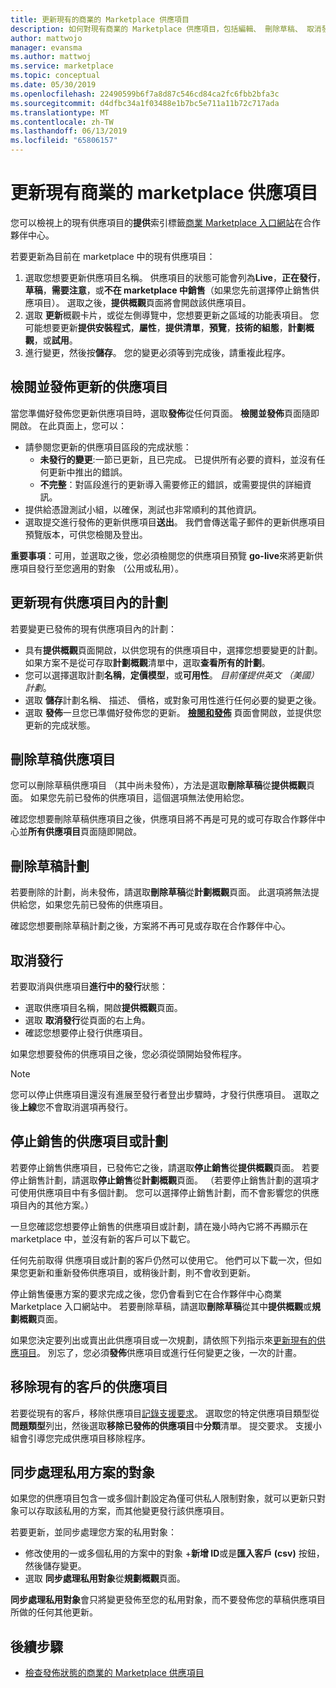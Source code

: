 ```yaml
---
title: 更新現有的商業的 Marketplace 供應項目
description: 如何對現有商業的 Marketplace 供應項目，包括編輯、 刪除草稿、 取消發佈要求進行更新，請停止銷售的供應項目或計劃，並同步處理私用對象。
author: mattwojo
manager: evansma
ms.author: mattwoj
ms.service: marketplace
ms.topic: conceptual
ms.date: 05/30/2019
ms.openlocfilehash: 22490599b6f7a8d87c546cd84ca2fc6fbb2bfa3c
ms.sourcegitcommit: d4dfbc34a1f03488e1b7bc5e711a11b72c717ada
ms.translationtype: MT
ms.contentlocale: zh-TW
ms.lasthandoff: 06/13/2019
ms.locfileid: "65806157"
---
```

# <a name="update-an-existing-offer-in-the-commercial-marketplace"></a>更新現有商業的 marketplace 供應項目

您可以檢視上的現有供應項目的**提供**索引標籤[商業 Marketplace 入口網站](https://partner.microsoft.com/dashboard/commercial-marketplace/offers)在合作夥伴中心。

若要更新為目前在 marketplace 中的現有供應項目： 

1. 選取您想要更新供應項目名稱。 供應項目的狀態可能會列為**Live**，**正在發行**，**草稿**，**需要注意**，或**不在 marketplace 中銷售**（如果您先前選擇停止銷售供應項目）。 選取之後，**提供概觀**頁面將會開啟該供應項目。
2. 選取 **更新**概觀卡片，或從左側導覽中，您想要更新之區域的功能表項目。 您可能想要更新**提供安裝程式**，**屬性**，**提供清單**，**預覽**，**技術的組態**，**計劃概觀**，或**試用**。 
3. 進行變更，然後按**儲存**。 您的變更必須等到完成後，請重複此程序。

## <a name="review-and-publish-an-updated-offer"></a>檢閱並發佈更新的供應項目

當您準備好發佈您更新供應項目時，選取**發佈**從任何頁面。 **檢閱並發佈**頁面隨即開啟。 在此頁面上，您可以：


- 請參閱您更新的供應項目區段的完成狀態： 
    - **未發行的變更**:一節已更新，且已完成。 已提供所有必要的資料，並沒有任何更新中推出的錯誤。
    - **不完整**：對區段進行的更新導入需要修正的錯誤，或需要提供的詳細資訊。
- 提供給憑證測試小組，以確保，測試也非常順利的其他資訊。
- 選取提交進行發佈的更新供應項目**送出**。  我們會傳送電子郵件的更新供應項目預覽版本，可供您檢閱及登出。

**重要事項**：可用，並選取之後，您必須檢閱您的供應項目預覽 **go-live**來將更新供應項目發行至您適用的對象 （公用或私用）。

## <a name="update-a-plan-within-an-existing-offer"></a>更新現有供應項目內的計劃

若要變更已發佈的現有供應項目內的計劃：

- 具有**提供概觀**頁面開啟，以供您現有的供應項目中，選擇您想要變更的計劃。 如果方案不是從可存取**計劃概觀**清單中，選取**查看所有的計劃**。
- 您可以選擇選取計劃**名稱**，**定價模型**，或**可用性**。 *目前僅提供英文 （美國） 計劃*。
- 選取 **儲存**計劃名稱、 描述、 價格，或對象可用性進行任何必要的變更之後。 
- 選取 **發佈**一旦您已準備好發佈您的更新。 **[檢閱和發佈](#review-and-publish-an-updated-offer)** 頁面會開啟，並提供您更新的完成狀態。 

## <a name="delete-a-draft-offer"></a>刪除草稿供應項目

您可以刪除草稿供應項目 （其中尚未發佈），方法是選取**刪除草稿**從**提供概觀**頁面。 如果您先前已發佈的供應項目，這個選項無法使用給您。

確認您想要刪除草稿供應項目之後，供應項目將不再是可見的或可存取合作夥伴中心並**所有供應項目**頁面隨即開啟。

## <a name="delete-a-draft-plan"></a>刪除草稿計劃

若要刪除的計劃，尚未發佈，請選取**刪除草稿**從**計劃概觀**頁面。 此選項將無法提供給您，如果您先前已發佈的供應項目。

確認您想要刪除草稿計劃之後，方案將不再可見或存取在合作夥伴中心。

## <a name="cancel-publishing"></a>取消發行

若要取消與供應項目**進行中的發行**狀態：

- 選取供應項目名稱，開啟**提供概觀**頁面。 
- 選取 **取消發行**從頁面的右上角。
- 確認您想要停止發行供應項目。 

如果您想要發佈的供應項目之後，您必須從頭開始發佈程序。

> [!NOTE]
> 您可以停止供應項目還沒有進展至發行者登出步驟時，才發行供應項目。 選取之後**上線**您不會取消選項再發行。

## <a name="stop-selling-an-offer-or-plan"></a>停止銷售的供應項目或計劃

若要停止銷售供應項目，已發佈它之後，請選取**停止銷售**從**提供概觀**頁面。 若要停止銷售計劃，請選取**停止銷售**從**計劃概觀**頁面。 （若要停止銷售計劃的選項才可使用供應項目中有多個計劃。 您可以選擇停止銷售計劃，而不會影響您的供應項目內的其他方案。）

一旦您確認您想要停止銷售的供應項目或計劃，請在幾小時內它將不再顯示在 marketplace 中，並沒有新的客戶可以下載它。 

任何先前取得 供應項目或計劃的客戶仍然可以使用它。 他們可以下載一次，但如果您更新和重新發佈供應項目，或稍後計劃，則不會收到更新。 

停止銷售優惠方案的要求完成之後，您仍會看到它在合作夥伴中心商業 Marketplace 入口網站中。 若要刪除草稿，請選取**刪除草稿**從其中**提供概觀**或**規劃概觀**頁面。 

如果您決定要列出或賣出此供應項目或一次規劃，請依照下列指示來[更新現有的供應項目](#update-an-existing-offer-in-the-commercial-marketplace)。 別忘了，您必須**發佈**供應項目或進行任何變更之後，一次的計畫。

## <a name="remove-offers-from-existing-customers"></a>移除現有的客戶的供應項目

若要從現有的客戶，移除供應項目[記錄支援要求](https://support.microsoft.com/supportforbusiness/productselection?sapId=48734891-ee9a-5d77-bf29-82bf8d8111ff)。 選取您的特定供應項目類型從**問題類型**列出，然後選取**移除已發佈的供應項目**中**分類**清單。 提交要求。 支援小組會引導您完成供應項目移除程序。

## <a name="sync-private-plan-audiences"></a>同步處理私用方案的對象

如果您的供應項目包含一或多個計劃設定為僅可供私人限制對象，就可以更新只對象可以存取該私用的方案，而其他變更發行該供應項目。 

若要更新，並同步處理您方案的私用對象：

- 修改使用的一或多個私用的方案中的對象 +**新增 ID**或是**匯入客戶 (csv)** 按鈕，然後儲存變更。
- 選取 **同步處理私用對象**從**規劃概觀**頁面。

**同步處理私用對象**會只將變更發佈至您的私用對象，而不要發佈您的草稿供應項目所做的任何其他更新。

## <a name="next-steps"></a>後續步驟

- [檢查發佈狀態的商業的 Marketplace 供應項目](./publishing-status.md)
